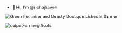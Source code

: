 - 👋 Hi, I’m @richajhaveri


<!---
richajhaveri/richajhaveri is a ✨ special ✨ repository because its `README.md` (this file) appears on your GitHub profile.
You can click the Preview link to take a look at your changes.
--->
![Green Feminine and Beauty Boutique LinkedIn Banner](https://user-images.githubusercontent.com/65129341/151850344-cf66031d-bc1e-455f-9c8b-17f869860d6d.png)


![output-onlinegiftools](https://user-images.githubusercontent.com/65129341/151847544-bdb95e55-0c36-4ffc-91ba-05d44fd7d2e9.gif)



